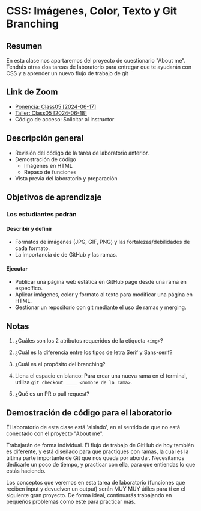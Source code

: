 # CSS: Imágenes, Color, Texto y Git Branching

## Resumen

En esta clase nos apartaremos del proyecto de cuestionario "About me". Tendrás otras dos tareas de laboratorio para entregar que te ayudarán con CSS y a aprender un nuevo flujo de trabajo de git

## Link de Zoom
- [Ponencia: Class05 [2024-06-17]](https://us06web.zoom.us/rec/share/Nyq5ORCbB_oUhFBYJL8h1QbZH7MVqfKM2t2nEzGwOWR01dUTDqqYzakxK8z5LjAk.ATt6KSA267J3mRKZ)
- [Taller: Class05 [2024-06-18]](https://us06web.zoom.us/rec/share/UViTwAzZIuKbNovBUnpTbs4uptAEZpqw1qcdfISVfsXjlTn0lItZloIHyYXiLwQ.U6Gh9pZ17rbBbTXA) 
- Código de acceso: Solicitar al instructor



## Descripción general

- Revisión del código de la tarea de laboratorio anterior.
- Demostración de código
  - Imágenes en HTML
  - Repaso de funciones
- Vista previa del laboratorio y preparación

## Objetivos de aprendizaje

### Los estudiantes podrán

#### Describir y definir

- Formatos de imágenes (JPG, GIF, PNG) y las fortalezas/debilidades de cada formato.
- La importancia de de GitHub y las ramas.

#### Ejecutar

- Publicar una página web estática en GitHub page desde una rama en específico.
- Aplicar imágenes, color y formato al texto para modificar una página en HTML.
- Gestionar un repositorio con git mediante el uso de ramas y merging.

## Notas

1. ¿Cuáles son los 2 atributos requeridos de la etiqueta `<img>`?

1. ¿Cuál es la diferencia entre los tipos de letra Serif y Sans-serif?

1. ¿Cuál es el propósito del branching?

1. Llena el espacio en blanco: Para crear una nueva rama en el terminal, utiliza `git checkout ____ <nombre de la rama>`.

1. ¿Qué es un PR o pull request?

## Demostración de código para el laboratorio

El laboratorio de esta clase está 'aislado', en el sentido de que no está conectado con el proyecto "About me".

Trabajarán de forma individual. El flujo de trabajo de GitHub de hoy también es diferente, y está diseñado para que practiques con ramas, la cual es la última parte importante de Git que nos queda por abordar. Necesitamos dedicarle un poco de tiempo, y practicar con ella, para que entiendas lo que estás haciendo.

Los conceptos que veremos en esta tarea de laboratorio (funciones que reciben input y devuelven un output) serán MUY MUY útiles para tí en el siguiente gran proyecto. De forma ideal, continuarás trabajando en pequeños problemas como este para practicar más.
